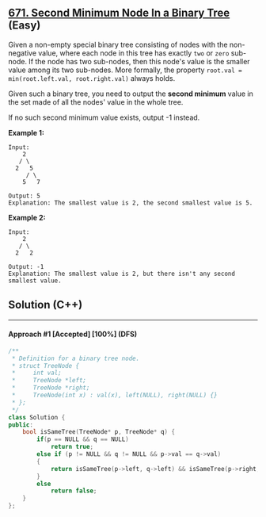 ## [671. Second Minimum Node In a Binary Tree](https://leetcode.com/problems/second-minimum-node-in-a-binary-tree/) (Easy)

Given a non-empty special binary tree consisting of nodes with the non-negative value, where each node in this tree has exactly `two` or `zero` sub-node. If the node has two sub-nodes, then this node's value is the smaller value among its two sub-nodes. More formally, the property `root.val = min(root.left.val, root.right.val)` always holds.

  

Given such a binary tree, you need to output the **second minimum** value in the set made of all the nodes' value in the whole tree.

  

If no such second minimum value exists, output -1 instead.

  

**Example 1:**

  

```
Input: 
    2
   / \
  2   5
     / \
    5   7

Output: 5
Explanation: The smallest value is 2, the second smallest value is 5.
```

  

 

  

**Example 2:**

  

```
Input: 
    2
   / \
  2   2

Output: -1
Explanation: The smallest value is 2, but there isn't any second smallest value.
```

## Solution (C++)

------

#### Approach #1  [Accepted] [100%] (DFS)

```c++
/**
 * Definition for a binary tree node.
 * struct TreeNode {
 *     int val;
 *     TreeNode *left;
 *     TreeNode *right;
 *     TreeNode(int x) : val(x), left(NULL), right(NULL) {}
 * };
 */
class Solution {
public:
    bool isSameTree(TreeNode* p, TreeNode* q) {
        if(p == NULL && q == NULL)
            return true;
        else if (p != NULL && q != NULL && p->val == q->val)
        {
            return isSameTree(p->left, q->left) && isSameTree(p->right, q->right);
        }
        else
            return false;
    }
};
```

